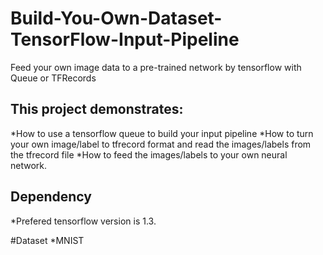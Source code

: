 # Build-You-Own-Dataset-TensorFlow-Input-Pipeline
Feed your own image data to a pre-trained network by tensorflow with Queue or TFRecords

## This project demonstrates:
*How to use a tensorflow queue to build your input pipeline
*How to turn your own image/label to tfrecord format and read the images/labels from the tfrecord file
*How to feed the images/labels to your own neural network.

## Dependency
*Prefered tensorflow version is 1.3.

#Dataset
*MNIST
